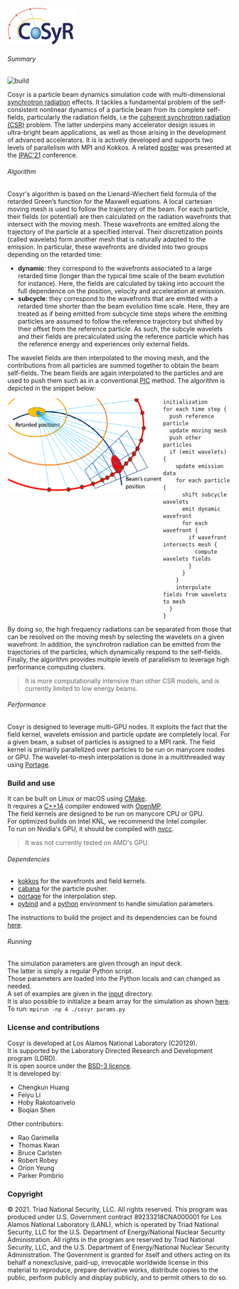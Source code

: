 

<img src="docs/logo.png?raw=true" alt="logo" width="150">


###### Summary

![build](https://github.com/lanl/cosyr/actions/workflows/main.yml/badge.svg)

Cosyr is a particle beam dynamics simulation code with multi-dimensional [synchrotron radiation](https://en.wikipedia.org/wiki/Synchrotron_radiation) effects. It tackles a fundamental problem of the self-consistent nonlinear dynamics of a particle beam from its complete self-fields, particularly the radiation fields, i.e the [coherent synchrotron radiation (CSR)](http://linkinghub.elsevier.com/retrieve/pii/S016890029700822X) problem. The latter underpins many accelerator design issues in ultra-bright beam applications, as well as those arising in the development of advanced accelerators. It is is actively developed and supports two levels of parallelism with MPI and Kokkos. A related [poster](./docs/CSR_IPAC2021.pdf) was presented at the [IPAC'21](https://www.ipac21.org/index.php#) conference.


###### Algorithm
Cosyr's algorithm is based on the Lienard-Wiechert field formula of the retarded Green’s function for the Maxwell equations. A local cartesian moving mesh is used to follow the trajectory of the beam. For each particle, their fields (or potential) are then calculated on the radiation wavefronts that intersect with the moving mesh. These wavefronts are emitted along the trajectory of the particle at a specified interval. Their discretization points (called wavelets) form another mesh that is naturally adapted to the emission. In particular, these wavefronts are divided into two groups depending on the retarded time: 

- **dynamic**: they correspond to the wavefronts associated to a large retarded time (longer than the typical time scale of the beam evolution for instance). Here, the fields are calculated by taking into account the full dependence on the position, velocity and acceleration at emission. 
- **subcycle**: they correspond to the wavefronts that are emitted with a retarded time shorter than the beam evolution time scale. Here, they are treated as if being emitted from subcycle time steps where the emitting particles are assumed to follow the reference trajectory but shifted by their offset from the reference particle. As such, the subcyle wavelets and their fields are precalculated using the reference particle which has the reference energy and experiences only external fields. 

The wavelet fields are then interpolated to the moving mesh, and the contributions from all particles are summed together to obtain the beam self-fields. The beam fields are again interpolated to the particles and are used to push them such as in a conventional [PIC](https://en.wikipedia.org/wiki/Particle-in-cell) method.
The algorithm is depicted in the snippet below:

<!--![Algorithm](./docs/algorithm.png)-->
<img src="docs/principle.png?raw=true" alt="logo" align=left width="350">

```
initialization  
for each time step {  
  push reference particle  
  update moving mesh  
  push other particles  
  if (emit wavelets) {  
    update emission data  
    for each particle {  
      shift subcycle wavelets
      emit dynamic wavefront
      for each wavefront {
        if wavefront intersects mesh {
          compute wavelets fields
        }
      }
    }
    interpolate fields from wavelets to mesh
  } 
}
```

By doing so, the high frequency radiations can be separated from those that can be resolved on the moving mesh by selecting the wavelets on a given wavefront. In addition, the synchrotron radiation can be emitted from the trajectories of the particles, which dynamically respond to the self-fields. Finally, the algorithm provides multiple levels of parallelism to leverage high performance computing clusters. 

>It is more computationally intensive than other CSR models, and is currently limited to low energy beams. 

<!--
Cosyr consists of three components:

- a field computation kernel,
- a wavelets-to-mesh interpolation kernel,
- a particle pusher. 

The particle pusher is similar to those for existing high performance kinetic plasma simulation codes, such as [VPIC](https://github.com/lanl/vpic). Unlike other particle-mesh codes with a local PDE-based field solver that communicates only with neighbors, Cosyr's field solver is based on the retarded Green's function and thus nonlocal both in time and space. Such an approach allows both the decoupling of the time/spatial scales in coherent and incoherent effects, and the improved solution to the beam self-fields. -->

###### Performance

Cosyr is designed to leverage multi-GPU nodes. It exploits the fact that the field kernel, wavelets emission and particle update are completely local. For a given beam, a subset of particles is assigned to a MPI rank. The field kernel is primarily parallelized over particles to be run on manycore nodes or GPU. The wavelet-to-mesh interpolation is done in a multithreaded way using [Portage](https://github.com/laristra/portage).

### Build and use

It can be built on Linux or macOS using [CMake](https://cmake.org).  
It requires a [C++14](https://isocpp.org/wiki/faq/cpp14-language) compiler endowed with [OpenMP](https://www.openmp.org).  
The field kernels are designed to be run on manycore CPU or GPU.  
For optimized builds on Intel KNL, we recommend the Intel compiler.  
To run on Nvidia's GPU, it should be compiled with [nvcc](https://docs.nvidia.com/cuda/cuda-compiler-driver-nvcc/index.html).  
> It was not currently tested on AMD's GPU.  

###### Dependencies

- [kokkos](https://github.com/kokkos/kokkos) for the wavefronts and field kernels.
- [cabana](https://github.com/ECP-copa/Cabana) for the particle pusher.
- [portage](https://github.com/laristra/portage) for the interpolation step.
- [pybind](https://github.com/pybind/pybind11) and a [python](https://www.python.org) environment to handle simulation parameters.  

The instructions to build the project and its dependencies can be found [here](./docs/BUILD.md).   

###### Running

The simulation parameters are given through an input deck.  
The latter is simply a regular Python script.  
Those parameters are loaded into the Python locals and can changed as needed.  
A set of examples are given in the [input](./input) directory.  
It is also possible to initialize a beam array for the simulation as shown [here](./input/test_beam_remap.py).  
To run: `mpirun -np 4 ./cosyr params.py`

### License and contributions

Cosyr is developed at Los Alamos National Laboratory (C20129).  
It is supported by the Laboratory Directed Research and Development program (LDRD).  
It is open source under the [BSD-3 licence](./LICENSE.txt).  
It is developed by:

- Chengkun Huang 
- Feiyu Li 
- Hoby Rakotoarivelo
- Boqian Shen 

Other contributors:

- Rao Garimella 
- Thomas Kwan
- Bruce Carlsten 
- Robert Robey 
- Orion Yeung
- Parker Pombrio

### Copyright
© 2021. Triad National Security, LLC. All rights reserved.
This program was produced under U.S. Government contract 89233218CNA000001 for Los Alamos
National Laboratory (LANL), which is operated by Triad National Security, LLC for the U.S.
Department of Energy/National Nuclear Security Administration. All rights in the program are
reserved by Triad National Security, LLC, and the U.S. Department of Energy/National Nuclear
Security Administration. The Government is granted for itself and others acting on its behalf a
nonexclusive, paid-up, irrevocable worldwide license in this material to reproduce, prepare
derivative works, distribute copies to the public, perform publicly and display publicly, and to permit others to do so.

